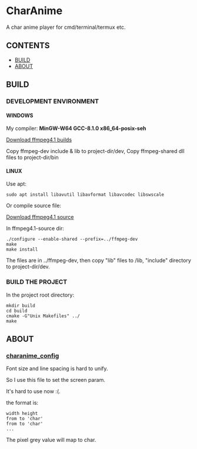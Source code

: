 # CharAnime

A char anime player for cmd/terminal/termux etc.

## CONTENTS

+ [BUILD](#BUILD)
+ [ABOUT](#ABOUT)

## BUILD

### DEVELOPMENT ENVIRONMENT

#### WINDOWS

My compiler: **MinGW-W64 GCC-8.1.0 x86_64-posix-seh**

[Download ffmpeg4.1 builds](https://ffmpeg.zeranoe.com/builds/)

Copy ffmpeg-dev include & lib to project-dir/dev,
Copy ffmpeg-shared dll files to project-dir/bin

#### LINUX

Use apt:

    sudo apt install libavutil libavformat libavcodec libswscale

Or compile source file:

[Download ffmpeg4.1 source](https://www.ffmpeg.org/download.html)

In ffmpeg4.1-source dir:

    ./configure --enable-shared --prefix=../ffmpeg-dev
    make
    make install

The files are in ../ffmpeg-dev,
then copy "lib" files to /lib,
"include" directory to project-dir/dev.

### BUILD THE PROJECT

In the project root directory:

    mkdir build
    cd build
    cmake -G"Unix Makefiles" ../
    make

## ABOUT

### [charanime_config](bin/charanime_config.txt)

Font size and line spacing is hard to unify.

So I use this file to set the screen param.

It's hard to use now :(.

the format is:

    width height
    from to 'char'
    from to 'char'
    ...

The pixel grey value will map to char.
